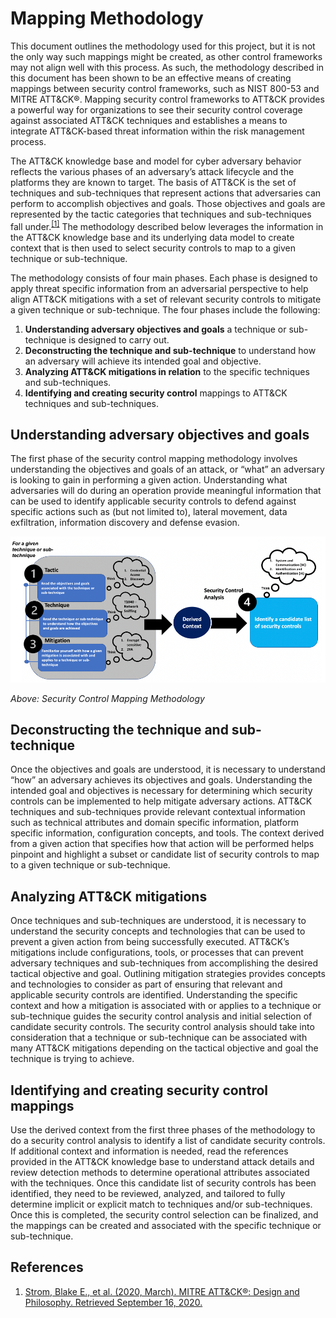 # Mapping Methodology

This document outlines the methodology used for this project, but it is not the only way such mappings might be created, as other control frameworks may not align well with this process. As such, the methodology described in this document has been shown to be an effective means of creating mappings between security control frameworks, such as NIST 800-53 and MITRE ATT&CK®.  Mapping security control frameworks to ATT&CK provides a powerful way for organizations to see their security control coverage against associated ATT&CK techniques and establishes a means to integrate ATT&CK-based threat information within the risk management process.  

The ATT&CK knowledge base and model for cyber adversary behavior reflects the various phases of an adversary’s attack lifecycle and the platforms they are known to target. The basis of ATT&CK is the set of techniques and sub-techniques that represent actions that adversaries can perform to accomplish objectives and goals. Those objectives and goals are represented by the tactic categories that techniques and sub-techniques fall under.<sup>[[1]](https://attack.mitre.org/docs/ATTACK_Design_and_Philosophy_March_2020.pdf)</sup> The methodology described below leverages the information in the ATT&CK knowledge base and its underlying data model to create context that is then used to select security controls to map to a given technique or sub-technique.

The methodology consists of four main phases. Each phase is designed to apply threat specific information from an adversarial perspective to help align ATT&CK mitigations with a set of relevant security controls to mitigate a given technique or sub-technique.   The four phases include the following:

1. **Understanding adversary objectives and goals** a technique or sub-technique is designed to carry out.
2. **Deconstructing the technique and sub-technique** to understand how an adversary will achieve its intended goal and objective.
3. **Analyzing ATT&CK mitigations in relation** to the specific techniques and sub-techniques.
4. **Identifying and creating security control** mappings to ATT&CK techniques and sub-techniques.

## Understanding adversary objectives and goals 

The first phase of the security control mapping methodology involves understanding the  objectives and goals of an attack, or “what” an adversary is looking to gain in performing a given action. Understanding what adversaries will do during an operation provide meaningful information that can be used to identify applicable security controls to defend against specific  actions such as (but not limited to), lateral movement, data exfiltration, information discovery and defense evasion.

<img src="/docs/mapping_overview.png" width="900px">

_Above: Security Control Mapping Methodology_

## Deconstructing the technique and sub-technique

Once the objectives and goals are understood, it is necessary to understand “how” an adversary achieves its objectives and goals. Understanding the intended goal and objectives is necessary for determining which security controls can be implemented to help mitigate adversary actions. ATT&CK techniques and sub-techniques provide relevant contextual information such as technical attributes and domain specific information, platform specific information, configuration concepts, and tools. The context derived from a given action that specifies how that action will be performed helps pinpoint and highlight a subset or candidate list of security controls to map to a given technique or sub-technique. 

## Analyzing ATT&CK mitigations

Once techniques and sub-techniques are understood, it is necessary to understand the security concepts and technologies that can be used to prevent a given action from being successfully executed. ATT&CK’s mitigations include configurations, tools, or processes that can prevent adversary techniques and sub-techniques from accomplishing the desired tactical objective and goal.  Outlining mitigation strategies provides concepts and technologies to consider as part of ensuring that relevant and applicable security controls are identified.  Understanding the specific context and how a mitigation is associated with or applies to a technique or sub-technique guides the security control analysis and initial selection of candidate security controls.   The security control analysis should take into consideration that a technique or sub-technique can be associated with many ATT&CK mitigations depending on the tactical objective and goal the technique is trying to achieve.  

## Identifying and creating security control mappings

Use the derived context from the first three phases of the methodology to do a security control analysis to identify a list of candidate security controls. If additional context and information is needed, read the references provided in the ATT&CK knowledge base to understand attack details and review detection methods to determine operational attributes associated with the techniques.  Once this candidate list of security controls has been identified, they need to be reviewed, analyzed, and tailored to fully determine implicit or explicit match to techniques and/or sub-techniques.  Once this is completed, the security control selection can be finalized, and the mappings can be created and associated with the specific technique or sub-technique.

## References

1. [Strom, Blake E., et al. (2020, March). MITRE ATT&CK®: Design and Philosophy. Retrieved September 16, 2020.](https://attack.mitre.org/docs/ATTACK_Design_and_Philosophy_March_2020.pdf)
